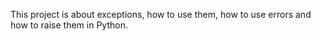 This project is about exceptions, how to use them, how to use errors and how to raise them in Python.
